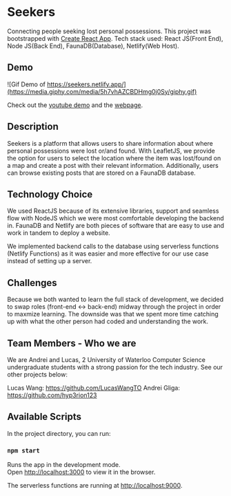 # Seekers

Connecting people seeking lost personal possessions.
This project was bootstrapped with [Create React App](https://github.com/facebook/create-react-app). Tech stack used: React JS(Front End), Node JS(Back End), FaunaDB(Database), Netlify(Web Host).

## Demo

![Gif Demo of https://seekers.netlify.app/](https://media.giphy.com/media/5h7vhAZCBDHmg0j0Sy/giphy.gif)

Check out the [youtube demo](https://youtu.be/zZg7QdkT2jo) and the [webpage](https://seekers.netlify.app/).

## Description

Seekers is a platform that allows users to share information about where personal possessions were lost or/and found. With LeafletJS, we provide the option for users to select the location where the item was lost/found on a map and create a post with their relevant information. Additionally, users can browse existing posts that are stored on a FaunaDB database.

## Technology Choice

We used ReactJS because of its extensive libraries, support and seamless flow with NodeJS which we were most comfortable developing the backend in. FaunaDB and Netlify are both pieces of software that are easy to use and work in tandem to deploy a website.

We implemented backend calls to the database using serverless functions (Netlify Functions) as it was easier and more effective for our use case instead of setting up a server.

## Challenges

Because we both wanted to learn the full stack of development, we decided to swap roles (front-end <-> back-end) midway through the project in order to maxmize learning. The downside was that we spent more time catching up with what the other person had coded and understanding the work.

## Team Members - Who we are

We are Andrei and Lucas, 2 University of Waterloo Computer Science undergraduate students with a strong passion for the tech industry. See our other projects below:

Lucas Wang: https://github.com/LucasWangTO
Andrei Gliga: https://github.com/hyp3rion123

## Available Scripts

In the project directory, you can run:

### `npm start`

Runs the app in the development mode.\
Open [http://localhost:3000](http://localhost:3000) to view it in the browser.

The serverless functions are running at [http://localhost:9000](http://localhost:9000).
